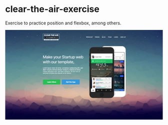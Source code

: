 # clear-the-air-exercise
Exercise to practice position and flexbox, among others.

![desired_output](./img/desired_output.png)

